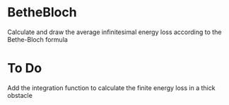 # BetheBloch
Calculate and draw the average infinitesimal energy loss according to the Bethe-Bloch formula

# To Do
Add the integration function to calculate the finite energy loss in a thick obstacle
